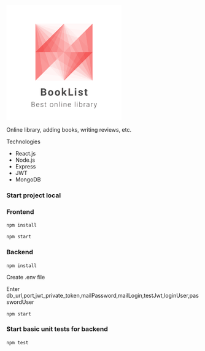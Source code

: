 <img src="https://github.com/MindBreakerGM/BookList/blob/main/images/logo.png" width="300px" height="300px"/>

Online library, adding books, writing reviews, etc.

Technologies
- React.js
- Node.js
- Express
- JWT
- MongoDB

### Start project local

### Frontend
```
npm install
```

```
npm start
```

### Backend

```
npm install
```
Create .env file

Enter db_url,port,jwt_private_token,mailPassword,mailLogin,testJwt,loginUser,passwordUser

```
npm start
```
### Start basic unit tests for backend
```
npm test
```




